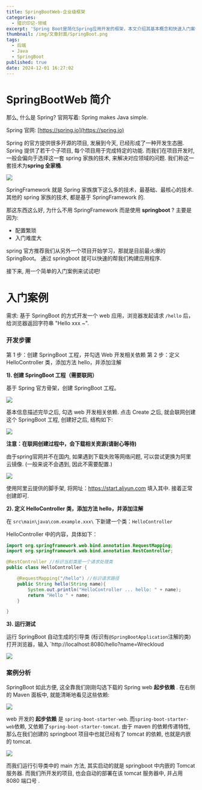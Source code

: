```yaml
---
title: SpringBootWeb-企业级框架
categories:
  - 猎识印记-领域
excerpt: 'Spring Boot是简化Spring应用开发的框架，本文介绍其基本概念和快速入门案例，帮助读者理解企业级Java开发的基础框架。'
thumbnail: /img/文章封面/SpringBoot.png
tags:
  - 后端
  - Java
  - SpringBoot
published: true
date: 2024-12-01 16:27:02
---
```


# SpringBootWeb 简介

那么, 什么是 Spring?
官网写着: Spring makes Java simple.

Spring 官网: [https://spring.io](https://spring.io)

Spring 的官方提供很多开源的项目, 发展到今天, 已经形成了一种开发生态圈.
Spring 提供了若干个子项目, 每个项目用于完成特定的功能. 而我们在项目开发时, 一般会偏向于选择这一套 spring 家族的技术, 来解决对应领域的问题.
我们称这一套技术为**spring 全家桶**.

![](../../../../img/文章资源/springbootweb-企业级框架/file-20241201163032365.jpg)

SpringFramework 就是 Spring 家族旗下这么多的技术，最基础、最核心的技术. 其他的 spring 家族的技术, 都是基于 SpringFramework 的.

那这东西这么好, 为什么不用 SpringFramework 而是使用 **springboot** ?
主要是因为:

- 配置繁琐
- 入门难度大

spring 官方推荐我们从另外一个项目开始学习，那就是目前最火爆的 SpringBoot。 通过 springboot 就可以快速的帮我们构建应用程序.

接下来, 用一个简单的入门案例来试试吧!

# 入门案例

需求: 基于 SpringBoot 的方式开发一个 web 应用，浏览器发起请求 `/hello` 后，给浏览器返回字符串 "Hello xxx ~".

### 开发步骤

第 1 步：创建 SpringBoot 工程，并勾选 Web 开发相关依赖
第 2 步：定义 HelloController 类，添加方法 hello，并添加注解

**1). 创建 SpringBoot 工程（需要联网）**

基于 Spring 官方骨架，创建 SpringBoot 工程。

![](../../../../img/文章资源/springbootweb-企业级框架/file-20241202143143930.jpg)

基本信息描述完毕之后, 勾选 web 开发相关依赖.
点击 Create 之后, 就会联网创建这个 SpringBoot 工程, 创建好之后, 结构如下:

![](../../../../img/文章资源/springbootweb-企业级框架/file-20241202145203301.jpg)

**注意：在联网创建过程中，会下载相关资源(请耐心等待)**

由于spring官网并不在国内, 如果遇到下载失败等网络问题, 可以尝试更换为阿里云镜像.
(一般来说不会遇到, 因此不需要配置.)

![](../../../../img/文章资源/springbootweb-企业级框架/file-20241202145824794.jpg)

使用阿里云提供的脚手架, 将网址：https://start.aliyun.com 填入其中.
接着正常创建即可.

**2). 定义 HelloController 类，添加方法 hello，并添加注解**

在 `src\main\java\com.example.xxx\` 下新建一个类：`HelloController`

HelloController 中的内容，具体如下：

```Java
import org.springframework.web.bind.annotation.RequestMapping;
import org.springframework.web.bind.annotation.RestController;

@RestController //标识当前类是一个请求处理类
public class HelloController {

    @RequestMapping("/hello") //标识请求路径
    public String hello(String name){
        System.out.println("HelloController ... hello: " + name);
        return "Hello " + name;
    }

}
```

**3). 运行测试**

运行 SpringBoot 自动生成的引导类 (标识有`@SpringBootApplication`注解的类)
打开浏览器，输入 `http://localhost:8080/hello?name=Wreckloud

![](../../../../img/文章资源/springbootweb-企业级框架/file-20241202145642753.jpg)


### 案例分析

SpringBoot 如此方便, 这全靠我们刚刚勾选下载的 Spring web **起步依赖** .
在右侧的 Maven 面板中, 就能清晰地看见这些依赖:

![](../../../../img/文章资源/springbootweb-企业级框架/file-20241202151204936.jpg)

web 开发的 **起步依赖** 是 `spring-boot-starter-web`.
而`spring-boot-starter-web`依赖, 又依赖了`spring-boot-starter-tomcat`.
由于 maven 的依赖传递特性, 那么在我们创建的 springboot 项目中也就已经有了 tomcat 的依赖, 也就是内嵌的 tomcat.

![](../../../../img/文章资源/springbootweb-企业级框架/file-20241202151032203.jpg)


而我们运行引导类中的 main 方法, 其实启动的就是 springboot 中内嵌的 Tomcat 服务器.  而我们所开发的项目, 也会自动的部署在该 tomcat 服务器中, 并占用 8080 端口号 .
